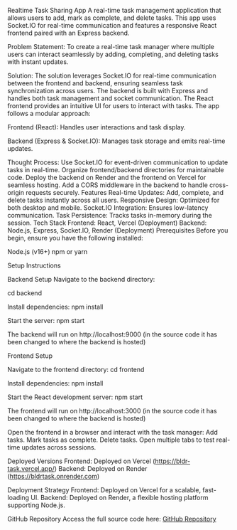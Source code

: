 Realtime Task Sharing App
A real-time task management application that allows users to add, mark as complete, and delete tasks. This app uses Socket.IO for real-time communication and features a responsive React frontend paired with an Express backend.

Problem Statement:
To create a real-time task manager where multiple users can interact seamlessly by adding, completing, and deleting tasks with instant updates.

Solution:
The solution leverages Socket.IO for real-time communication between the frontend and backend, ensuring seamless task synchronization across users. The backend is built with Express and handles both task management and socket communication. The React frontend provides an intuitive UI for users to interact with tasks. The app follows a modular approach:

Frontend (React): Handles user interactions and task display.

Backend (Express & Socket.IO): Manages task storage and emits real-time updates.

Thought Process:
Use Socket.IO for event-driven communication to update tasks in real-time.
Organize frontend/backend directories for maintainable code.
Deploy the backend on Render and the frontend on Vercel for seamless hosting.
Add a CORS middleware in the backend to handle cross-origin requests securely.
Features
Real-time Updates: Add, complete, and delete tasks instantly across all users.
Responsive Design: Optimized for both desktop and mobile.
Socket.IO Integration: Ensures low-latency communication.
Task Persistence: Tracks tasks in-memory during the session.
Tech Stack
Frontend: React, Vercel (Deployment)
Backend: Node.js, Express, Socket.IO, Render (Deployment)
Prerequisites
Before you begin, ensure you have the following installed:

Node.js (v16+)
npm or yarn


Setup Instructions

Backend Setup
Navigate to the backend directory:

cd backend

Install dependencies:
npm install

Start the server:
npm start

The backend will run on http://localhost:9000 (in the source code it has been changed to where the backend is hosted)

Frontend Setup

Navigate to the frontend directory:
cd frontend

Install dependencies:
npm install

Start the React development server:
npm start

The frontend will run on http://localhost:3000 (in the source code it has been changed to where the backend is hosted)


Open the frontend in a browser and interact with the task manager:
Add tasks.
Mark tasks as complete.
Delete tasks.
Open multiple tabs to test real-time updates across sessions.

Deployed Versions
Frontend: Deployed on Vercel (https://bldr-task.vercel.app/)
Backend: Deployed on Render (https://bldrtask.onrender.com)

Deployment Strategy
Frontend: Deployed on Vercel for a scalable, fast-loading UI.
Backend: Deployed on Render, a flexible hosting platform supporting Node.js.


GitHub Repository
Access the full source code here: [GitHub Repository](https://github.com/hemang7/bldrTask/)
